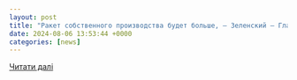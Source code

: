 ```yaml
---
layout: post
title: "Ракет собственного производства будет больше, — Зеленский – Главное в Украине"
date: 2024-08-06 13:53:44 +0000
categories: [news]
---
```


[Читати далі](https://glavnoe.in.ua/ru/novosti/raket-sobstvennoho-proyzvodstva-budet-bolshe-zelenskyj)
